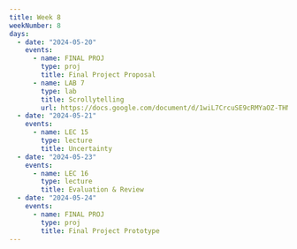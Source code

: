 ```yaml
---
title: Week 8
weekNumber: 8
days:
  - date: "2024-05-20"
    events:
      - name: FINAL PROJ
        type: proj
        title: Final Project Proposal
      - name: LAB 7
        type: lab
        title: Scrollytelling
        url: https://docs.google.com/document/d/1wiL7CrcuSE9cRMYaOZ-THNjCkv8cOWhZEEMOsuq-ZTc/edit?usp=sharing
  - date: "2024-05-21"
    events:
      - name: LEC 15
        type: lecture
        title: Uncertainty
  - date: "2024-05-23"
    events:
      - name: LEC 16
        type: lecture
        title: Evaluation & Review
  - date: "2024-05-24"
    events:
      - name: FINAL PROJ
        type: proj
        title: Final Project Prototype
---
```

